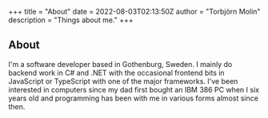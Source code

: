 +++
title = "About"
date = 2022-08-03T02:13:50Z
author = "Torbjörn Molin"
description = "Things about me."
+++

## About

I'm a software developer based in Gothenburg, Sweden. I mainly do backend work in C# and .NET with the occasional frontend bits in JavaScript or TypeScript with one of the major frameworks. I've been interested in computers since my dad first bought an IBM 386 PC when I six years old and programming has been with me in various forms almost since then.
